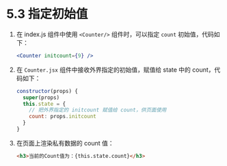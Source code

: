 # 5.3 指定初始值

1. 在 index.js 组件中使用 `<Counter/>` 组件时，可以指定 `count` 初始值，代码如下：
   ```jsx
   <Counter initcount={9} />
   ```
2. 在 `Counter.jsx` 组件中接收外界指定的初始值，赋值给 state 中的 count，代码如下：

   ```javascript
   constructor(props) {
     super(props)
     this.state = {
       // 把外界指定的 initcount 赋值给 count，供页面使用
       count: props.initcount
     }
   }
   ```

3. 在页面上渲染私有数据的 count 值：

   ```html
   <h3>当前的Count值为：{this.state.count}</h3>
   ```
